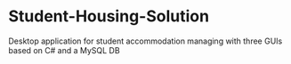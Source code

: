 # Student-Housing-Solution
Desktop application for student accommodation managing with three GUIs based on C# and a MySQL DB
